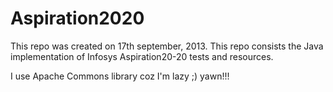 Aspiration2020
==============

This repo was created on 17th september, 2013. This repo consists the Java implementation of Infosys Aspiration20-20 tests and resources.

I use Apache Commons library coz I'm lazy ;) yawn!!!
